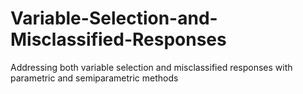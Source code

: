 # Variable-Selection-and-Misclassified-Responses
Addressing both variable selection and misclassified responses with parametric and semiparametric methods
